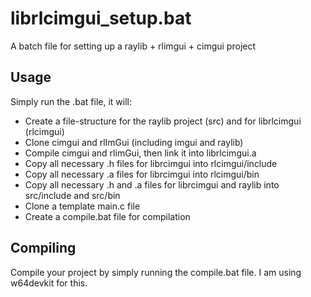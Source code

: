 # librlcimgui_setup.bat
A batch file for setting up a raylib + rlimgui + cimgui project

## Usage
Simply run the .bat file, it will:

- Create a file-structure for the raylib project (src) and for librlcimgui (rlcimgui)
- Clone cimgui and rlImGui (including imgui and raylib)
- Compile cimgui and rlimGui, then link it into librlcimgui.a
- Copy all necessary .h files for librcimgui into rlcimgui/include
- Copy all necessary .a files for librcimgui into rlcimgui/bin
- Copy all necessary .h and .a files for librcimgui and raylib into src/include and src/bin
- Clone a template main.c file
- Create a compile.bat file for compilation

## Compiling
Compile your project by simply running the compile.bat file. I am using w64devkit for this.



